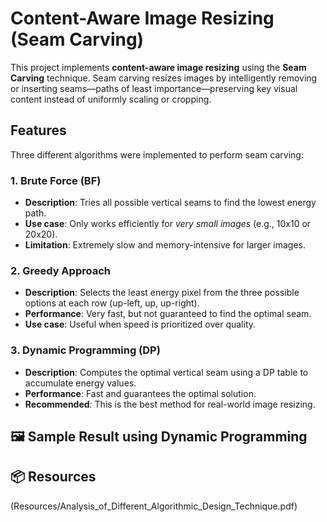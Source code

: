 # Content-Aware Image Resizing (Seam Carving)

This project implements **content-aware image resizing** using the **Seam Carving** technique. Seam carving resizes images by intelligently removing or inserting seams—paths of least importance—preserving key visual content instead of uniformly scaling or cropping.

## Features

Three different algorithms were implemented to perform seam carving:

### 1. Brute Force (BF)
- **Description**: Tries all possible vertical seams to find the lowest energy path.
- **Use case**: Only works efficiently for *very small images* (e.g., 10x10 or 20x20).
- **Limitation**: Extremely slow and memory-intensive for larger images.

### 2. Greedy Approach
- **Description**: Selects the least energy pixel from the three possible options at each row (up-left, up, up-right).
- **Performance**: Very fast, but not guaranteed to find the optimal seam.
- **Use case**: Useful when speed is prioritized over quality.

### 3. Dynamic Programming (DP)
- **Description**: Computes the optimal vertical seam using a DP table to accumulate energy values.
- **Performance**: Fast and guarantees the optimal solution.
- **Recommended**: This is the best method for real-world image resizing.

## 🖼️ Sample Result using Dynamic Programming


## 📦 Resources
(Resources/Analysis_of_Different_Algorithmic_Design_Technique.pdf)

